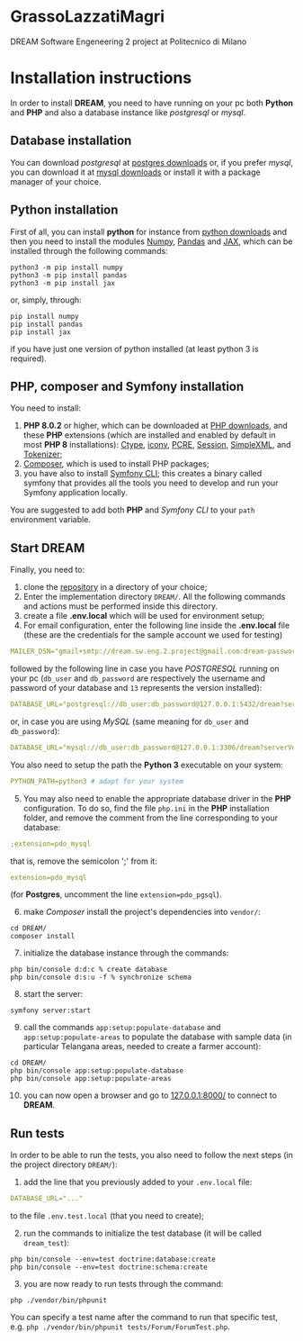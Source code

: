 # GrassoLazzatiMagri
DREAM Software Engeneering 2 project at Politecnico di Milano
# Installation instructions
In order to install **DREAM**, you need to have running on your pc both **Python** and **PHP** and also a database instance like _postgresql_ or _mysql_.
## Database installation
You can download _postgresql_ at [postgres downloads](https://www.postgresql.org/download/) or, if you prefer _mysql_, you can download it at [mysql downloads](https://www.mysql.com/downloads/) or install it with a package manager of your choice.
## Python installation
First of all, you can install **python** for instance from [python downloads](https://www.python.org/downloads/) and then you need to install the modules [Numpy](https://numpy.org/), [Pandas](https://pandas.pydata.org/) and [JAX](https://github.com/google/jax), which can be installed through the following commands:
```shell
python3 -m pip install numpy
python3 -m pip install pandas
python3 -m pip install jax
```
or, simply, through:
```shell
pip install numpy
pip install pandas
pip install jax
```
if you have just one version of python installed (at least python 3 is required).
## PHP, composer and Symfony installation
You need to install:
1. **PHP 8.0.2** or higher, which can be downloaded at [PHP downloads](https://www.php.net/downloads.php), and these **PHP** extensions (which are installed and enabled by default in most **PHP 8** installations): [Ctype](https://www.php.net/book.ctype), [iconv](https://www.php.net/book.iconv), [PCRE](https://www.php.net/book.pcre), [Session](https://www.php.net/book.session), [SimpleXML](https://www.php.net/book.simplexml), and [Tokenizer](https://www.php.net/book.tokenizer);
2. [Composer](https://getcomposer.org/download/), which is used to install PHP packages;
3. you have also to install [Symfony CLI](https://symfony.com/download); this creates a binary called symfony that provides all the tools you need to develop and run your Symfony application locally.

You are suggested to add both **PHP** and _Symfony CLI_ to your `path` environment variable.
## Start DREAM
Finally, you need to:
1. clone the [repository](https://github.com/Chiara-Magri/GrassoLazzatiMagri) in a directory of your choice;
2. Enter the implementation directory `DREAM/`. All the following commands and actions must be performed inside this directory.
3. create a file **.env.local** which will be used for environment setup;
4. For email configuration, enter the following line inside the **.env.local** file (these are the credentials for the sample account we used for testing)
```yaml
MAILER_DSN="gmail+smtp://dream.sw.eng.2.project@gmail.com:dream-password@default"
```
followed by the following line in case you have _POSTGRESQL_ running on your pc (`db_user` and `db_password` are respectively the username and password of your database and `13` represents the version installed):
```yaml
DATABASE_URL="postgresql://db_user:db_password@127.0.0.1:5432/dream?serverVersion=13"
```
or, in case you are using _MySQL_ (same meaning for `db_user` and `db_password`):
```yaml
DATABASE_URL="mysql://db_user:db_password@127.0.0.1:3306/dream?serverVersion=5.7"
```
You also need to setup the path the **Python 3** executable on your system:
```yaml
PYTHON_PATH=python3 # adapt for your system
```
5. You may also need to enable the appropriate database driver in the **PHP** configuration. To do so, find the file `php.ini` in the **PHP** installation folder, and remove the comment from the line corresponding to your database:
```yaml
;extension=pdo_mysql
```
that is, remove the semicolon ';' from it:
```yaml
extension=pdo_mysql
```
(for **Postgres**, uncomment the line `extension=pdo_pgsql`).

6. make _Composer_ install the project's dependencies into `vendor/`:
```shell
cd DREAM/
composer install
```
7. initialize the database instance through the commands:
```shell
php bin/console d:d:c % create database
php bin/console d:s:u -f % synchronize schema
```
8. start the server:
```shell
symfony server:start
```
9. call the commands `app:setup:populate-database` and `app:setup:populate-areas` to populate the database with sample data (in particular Telangana areas, needed to create a farmer account):
```shell
cd DREAM/
php bin/console app:setup:populate-database
php bin/console app:setup:populate-areas
```
10. you can now open a browser and go to [127.0.0.1:8000/](127.0.0.1:8000/) to connect to **DREAM**.
## Run tests
In order to be able to run the tests, you also need to follow the next steps (in the project directory `DREAM/`):
1. add the line that you previously added to your `.env.local` file:
```yaml
DATABASE_URL="..."
```
to the file `.env.test.local` (that you need to create);

2. run the commands to initialize the test database (it will be called `dream_test`):
```shell
php bin/console --env=test doctrine:database:create
php bin/console --env=test doctrine:schema:create
```
3. you are now ready to run tests through the command:
```shell
php ./vendor/bin/phpunit
```
You can specify a test name after the command to run that specific test, e.g. `php ./vendor/bin/phpunit tests/Forum/ForumTest.php`.

